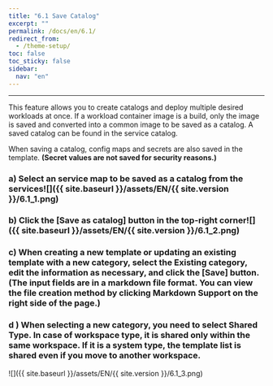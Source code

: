 ```yaml
---
title: "6.1 Save Catalog"
excerpt: ""
permalink: /docs/en/6.1/
redirect_from:
  - /theme-setup/
toc: false
toc_sticky: false
sidebar:
  nav: "en"
---
```



---

This feature allows you to create catalogs and deploy multiple desired workloads at once. If a workload container image is a build, only the image is saved and converted into a common image to be saved as a catalog. A saved catalog can be found in the service catalog.

When saving a catalog, config maps and secrets are also saved in the template. **\(Secret values are not saved for security reasons.\)**

### a\) Select an service map to be saved as a catalog from the services![]({{ site.baseurl }}/assets/EN/{{ site.version }}/6.1_1.png)

### b\) Click the [Save as catalog] button in the top-right corner![]({{ site.baseurl }}/assets/EN/{{ site.version }}/6.1_2.png)

### c\) When creating a new template or updating an existing template with a new category, select the Existing category, edit the information as necessary, and click the [Save] button. \(The input fields are in a markdown file format. You can view the file creation method by clicking Markdown Support on the right side of the page.\)
### d \) When selecting a new category, you need to select Shared Type. In case of workspace type, it is shared only within the same workspace. If it is a system type, the template list is shared even if you move to another workspace.
![]({{ site.baseurl }}/assets/EN/{{ site.version }}/6.1_3.png)
